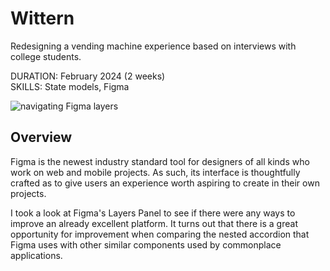<div class="two-column">
<div class="centered">
<div class="text">

# Wittern
Redesigning a vending machine experience based on interviews with college students.

<div><span classname="detail">DURATION:</span> February 2024 (2 weeks)</div>
<div><span classname="detail">SKILLS:</span> State models, Figma</div>

</div>
</div>
<div class="image rounded">

![navigating Figma layers](https://ocarson1.github.io/id-portfolio/images/wittern.png)
</div>
</div>

<div class="spacer-50"></div>
<div class="three-column">
<div class="text flex-3">

## Overview

Figma is the newest industry standard tool for designers of all kinds who work on web and mobile projects. As such, its interface is thoughtfully crafted as to give users an experience worth aspiring to create in their own projects.


I took a look at Figma's Layers Panel to see if there were any ways to improve an already excellent platform. It turns out that there is a great opportunity for improvement when comparing the nested accordion that Figma uses with other similar components used by commonplace applications.

</div>
<div class="image"></div></div>

<div class="spacer-50"></div>